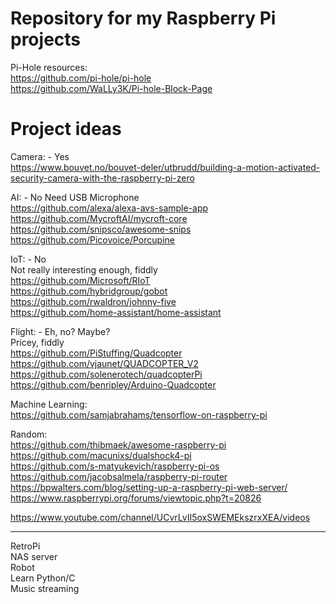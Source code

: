 # Repository for my Raspberry Pi projects

Pi-Hole resources:  
https://github.com/pi-hole/pi-hole  
https://github.com/WaLLy3K/Pi-hole-Block-Page



# Project ideas


Camera: - Yes   
https://www.bouvet.no/bouvet-deler/utbrudd/building-a-motion-activated-security-camera-with-the-raspberry-pi-zero

AI: - No 
Need USB Microphone  
https://github.com/alexa/alexa-avs-sample-app  
https://github.com/MycroftAI/mycroft-core  
https://github.com/snipsco/awesome-snips  
https://github.com/Picovoice/Porcupine

IoT: - No    
Not really interesting enough, fiddly    
https://github.com/Microsoft/RIoT  
https://github.com/hybridgroup/gobot  
https://github.com/rwaldron/johnny-five  
https://github.com/home-assistant/home-assistant

Flight: - Eh, no? Maybe?   
Pricey, fiddly  
https://github.com/PiStuffing/Quadcopter  
https://github.com/vjaunet/QUADCOPTER_V2  
https://github.com/solenerotech/quadcopterPi  
https://github.com/benripley/Arduino-Quadcopter

Machine Learning:  
https://github.com/samjabrahams/tensorflow-on-raspberry-pi

Random:  
https://github.com/thibmaek/awesome-raspberry-pi  
https://github.com/macunixs/dualshock4-pi   
https://github.com/s-matyukevich/raspberry-pi-os  
https://github.com/jacobsalmela/raspberry-pi-router  
https://bpwalters.com/blog/setting-up-a-raspberry-pi-web-server/  
https://www.raspberrypi.org/forums/viewtopic.php?t=20826


https://www.youtube.com/channel/UCvrLvII5oxSWEMEkszrxXEA/videos

---

RetroPi  
NAS server  
Robot  
Learn Python/C  
Music streaming  


